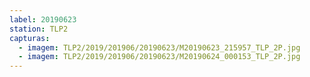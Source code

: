 ```yaml
---
label: 20190623
station: TLP2
capturas:
  - imagem: TLP2/2019/201906/20190623/M20190623_215957_TLP_2P.jpg
  - imagem: TLP2/2019/201906/20190623/M20190624_000153_TLP_2P.jpg
---
```

